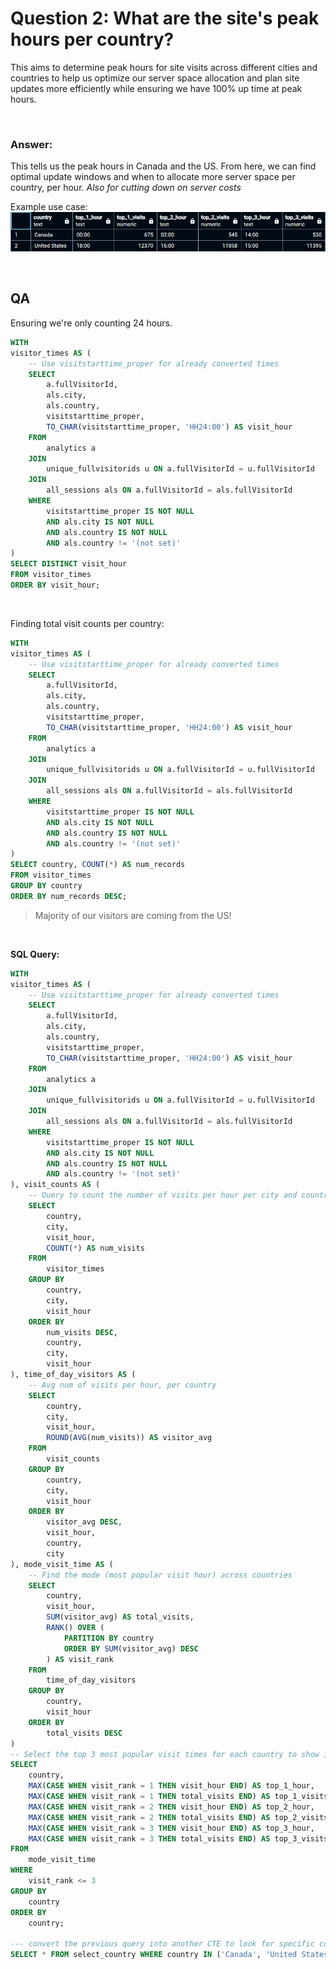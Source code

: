 # Question 2: What are the site's peak hours per country?
This aims to determine peak hours for site visits across different cities and countries to help us optimize our server space allocation and plan site updates more efficiently while ensuring we have 100% up time at peak hours.

<br>

### Answer:
This tells us the peak hours in Canada and the US. From here, we can find optimal update windows and when to allocate more server space per country, per hour. *Also for cutting down on server costs*

Example use case:
![alt text](../img/dataq2.png)

<br>

## QA
Ensuring we're only counting 24 hours.
```sql
WITH
visitor_times AS (
    -- Use visitstarttime_proper for already converted times
    SELECT
        a.fullVisitorId,
        als.city,
        als.country,
        visitstarttime_proper,
        TO_CHAR(visitstarttime_proper, 'HH24:00') AS visit_hour
    FROM
        analytics a
    JOIN
        unique_fullvisitorids u ON a.fullVisitorId = u.fullVisitorId
    JOIN
        all_sessions als ON a.fullVisitorId = als.fullVisitorId
    WHERE
        visitstarttime_proper IS NOT NULL
        AND als.city IS NOT NULL
        AND als.country IS NOT NULL
        AND als.country != '(not set)'
)
SELECT DISTINCT visit_hour
FROM visitor_times
ORDER BY visit_hour;
```

<br>

Finding total visit counts per country:
```sql
WITH
visitor_times AS (
    -- Use visitstarttime_proper for already converted times
    SELECT
        a.fullVisitorId,
        als.city,
        als.country,
        visitstarttime_proper,
        TO_CHAR(visitstarttime_proper, 'HH24:00') AS visit_hour
    FROM
        analytics a
    JOIN
        unique_fullvisitorids u ON a.fullVisitorId = u.fullVisitorId
    JOIN
        all_sessions als ON a.fullVisitorId = als.fullVisitorId
    WHERE
        visitstarttime_proper IS NOT NULL
        AND als.city IS NOT NULL
        AND als.country IS NOT NULL
        AND als.country != '(not set)'
)
SELECT country, COUNT(*) AS num_records
FROM visitor_times
GROUP BY country
ORDER BY num_records DESC;
```
> Majority of our visitors are coming from the US!

<br>

**SQL Query:**
```sql
WITH
visitor_times AS (
    -- Use visitstarttime_proper for already converted times
    SELECT
        a.fullVisitorId,
        als.city,
        als.country,
        visitstarttime_proper,
        TO_CHAR(visitstarttime_proper, 'HH24:00') AS visit_hour
    FROM
        analytics a
    JOIN
        unique_fullvisitorids u ON a.fullVisitorId = u.fullVisitorId
    JOIN
        all_sessions als ON a.fullVisitorId = als.fullVisitorId
    WHERE
        visitstarttime_proper IS NOT NULL
        AND als.city IS NOT NULL
        AND als.country IS NOT NULL
        AND als.country != '(not set)'
), visit_counts AS (
    -- Query to count the number of visits per hour per city and country
    SELECT
        country,
        city,
        visit_hour,
        COUNT(*) AS num_visits
    FROM
        visitor_times
    GROUP BY
        country,
        city,
        visit_hour
    ORDER BY
        num_visits DESC,
        country,
        city,
        visit_hour
), time_of_day_visitors AS (
    -- Avg num of visits per hour, per country
    SELECT 
        country,
        city,
        visit_hour,
        ROUND(AVG(num_visits)) AS visitor_avg
    FROM 
        visit_counts
    GROUP BY
        country,
        city,
        visit_hour
    ORDER BY
        visitor_avg DESC,
        visit_hour,
        country,
        city
), mode_visit_time AS (
    -- Find the mode (most popular visit hour) across countries
    SELECT
        country,
        visit_hour,
        SUM(visitor_avg) AS total_visits,
        RANK() OVER (
            PARTITION BY country
            ORDER BY SUM(visitor_avg) DESC
        ) AS visit_rank
    FROM
        time_of_day_visitors
    GROUP BY
        country,
        visit_hour
    ORDER BY
        total_visits DESC
)
-- Select the top 3 most popular visit times for each country to show in a summary table
SELECT
    country,
    MAX(CASE WHEN visit_rank = 1 THEN visit_hour END) AS top_1_hour,
    MAX(CASE WHEN visit_rank = 1 THEN total_visits END) AS top_1_visits,
    MAX(CASE WHEN visit_rank = 2 THEN visit_hour END) AS top_2_hour,
    MAX(CASE WHEN visit_rank = 2 THEN total_visits END) AS top_2_visits,
    MAX(CASE WHEN visit_rank = 3 THEN visit_hour END) AS top_3_hour,
    MAX(CASE WHEN visit_rank = 3 THEN total_visits END) AS top_3_visits
FROM
    mode_visit_time
WHERE
    visit_rank <= 3
GROUP BY
    country
ORDER BY
    country;

--- convert the previous query into another CTE to look for specific countries:
SELECT * FROM select_country WHERE country IN ('Canada', 'United States')
```